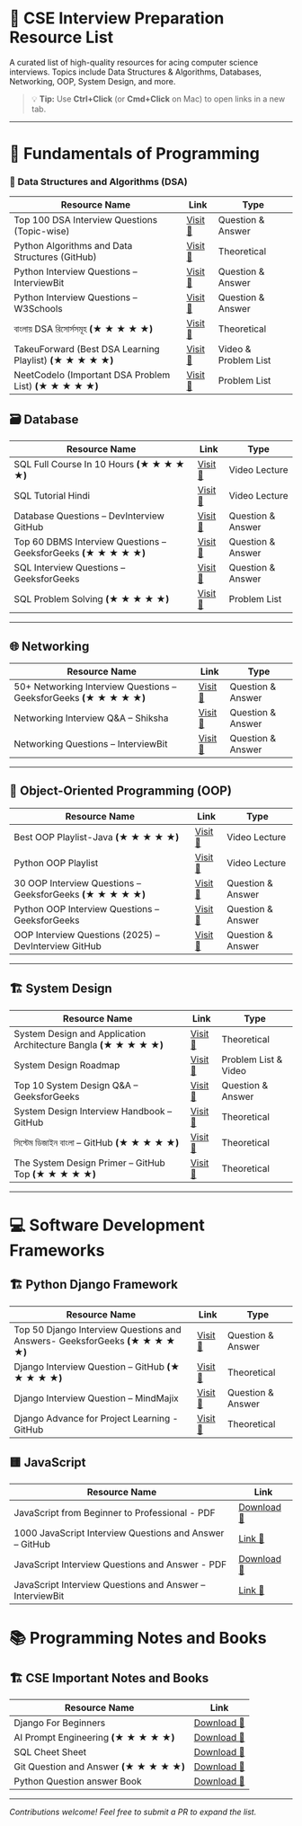 # 📘 CSE Interview Preparation Resource List

A curated list of high-quality resources for acing computer science interviews. Topics include Data Structures & Algorithms, Databases, Networking, OOP, System Design, and more.

> 💡 **Tip:** Use **Ctrl+Click** (or **Cmd+Click** on Mac) to open links in a new tab.

---

# 📌 Fundamentals of Programming

### 🔢 Data Structures and Algorithms (DSA)


| **Resource Name**                                  | **Link**                                                                                   |     **Type**           |
|----------------------------------------------------|--------------------------------------------------------------------------------------------|-------------------------|
| Top 100 DSA Interview Questions (Topic-wise)       | [Visit 🔗](https://www.geeksforgeeks.org/dsa/top-100-data-structure-and-algorithms-dsa-interview-questions-topic-wise/) | Question & Answer  |
| Python Algorithms and Data Structures (GitHub)     | [Visit 🔗](https://github.com/david-legend/python-algorithms)                              |Theoretical |
| Python Interview Questions – InterviewBit          | [Visit 🔗](https://www.interviewbit.com/python-interview-questions/)                       |  Question & Answer    |
| Python Interview Questions – W3Schools             | [Visit 🔗](https://www.w3schools.com/python/python_interview_questions.asp)                |  Question & Answer  |
|বাংলায় DSA রিসোর্সসমূহ  **(★ ★ ★ ★ ★)**             | [Visit 🔗](https://github.com/me-shaon/bangla-programming-resources)                |Theoretical |
| TakeuForward (Best DSA Learning Playlist)  **(★ ★ ★ ★ ★)**         | [Visit 🔗](https://takeuforward.org/strivers-a2z-dsa-course/strivers-a2z-dsa-course-sheet-2/) | Video & Problem List |
| NeetCodeIo (Important DSA Problem List)   **(★ ★ ★ ★ ★)**         | [Visit 🔗](https://neetcode.io/practice)                |   Problem List |





## 🗃️ Database


| **Resource Name**                                  | **Link**                                                                                   |     **Type**           |
|----------------------------------------------------|--------------------------------------------------------------------------------------------|-------------------------|
| SQL Full Course In 10 Hours       **(★ ★ ★ ★ ★)**      | [Visit 🔗](https://youtube.com/playlist?list=PL9ooVrP1hQOG6DQnOD6ujdCEchaqADfCU&si=cvtispco6juD7mkg) |Video Lecture |
| SQL Tutorial Hindi          | [Visit 🔗](https://youtube.com/playlist?list=PLdOKnrf8EcP17p05q13WXbHO5Z_JfXNpw&si=9pVhFHzQe-P23Gx3)               | Video Lecture |
| Database Questions – DevInterview GitHub           | [Visit 🔗](https://github.com/Devinterview-io/databases-interview-questions)               |Question & Answer |
| Top 60 DBMS Interview Questions – GeeksforGeeks  **(★ ★ ★ ★ ★)**     | [Visit 🔗](https://www.geeksforgeeks.org/dbms/commonly-asked-dbms-interview-questions/)    |Question & Answer|
| SQL Interview Questions – GeeksforGeeks            | [Visit 🔗](https://www.geeksforgeeks.org/sql/sql-interview-questions/)                     |Question & Answer|
| SQL Problem Solving       **(★ ★ ★ ★ ★)**     | [Visit 🔗](https://youtu.be/nYmoQ4r0DVw?si=YFlfqj1W4iRUR-ZG)               | Problem List |


---

## 🌐 Networking


| **Resource Name**                                  | **Link**                                                                                   |    **Type**           |
|----------------------------------------------------|--------------------------------------------------------------------------------------------|-------------------------|
| 50+ Networking Interview Questions – GeeksforGeeks  **(★ ★ ★ ★ ★)**  | [Visit 🔗](https://www.geeksforgeeks.org/blogs/networking-interview-questions/) |Question & Answer |
| Networking Interview Q&A – Shiksha                 | [Visit 🔗](https://www.shiksha.com/online-courses/articles/networking-interview-questions-answers/) |Question & Answer |
| Networking Questions – InterviewBit                | [Visit 🔗](https://www.interviewbit.com/networking-interview-questions/)                   |Question & Answer |

---

## 🧱 Object-Oriented Programming (OOP)


| **Resource Name**                                  | **Link**                                                                                   |    **Type**           |
|----------------------------------------------------|--------------------------------------------------------------------------------------------|-------------------------|
| Best OOP Playlist-Java   **(★ ★ ★ ★ ★)**      | [Visit 🔗](https://youtube.com/playlist?list=PLsyeobzWxl7oa1WO9n4cP3OY9nOtUcZIg&si=UKpUsG9U7EVRJuCN)|Video Lecture |
| Python OOP Playlist       | [Visit 🔗](https://youtube.com/playlist?list=PLI4OVrCFuY56E57FdYzFNSWcEDS-ZKK26&si=W9k-MgMhj9Qkg0Xq)         | Video Lecture |
| 30 OOP Interview Questions – GeeksforGeeks   **(★ ★ ★ ★ ★)**        | [Visit 🔗](https://www.geeksforgeeks.org/interview-prep/oops-interview-questions/)         |Question & Answer |
| Python OOP Interview Questions – GeeksforGeeks     | [Visit 🔗](https://www.geeksforgeeks.org/python/python-oops-interview-question/)           |Question & Answer |
| OOP Interview Questions (2025) – DevInterview GitHub | [Visit 🔗](https://github.com/Devinterview-io/oop-interview-questions)                    |Question & Answer |


---

## 🏗️ System Design


| **Resource Name**                                  | **Link**                                                                                   |   **Type**           |
|----------------------------------------------------|--------------------------------------------------------------------------------------------|-------------------------|
| System Design and Application Architecture Bangla  **(★ ★ ★ ★ ★)**                    | [Visit 🔗](https://youtube.com/playlist?list=PL_XxuZqN0xVAiu5oODf-SmeXG2Y_RG2pz&si=RvIEOxZNgyTJbXfJ)                  | Theoretical |
| System Design Roadmap                      | [Visit 🔗](https://takeuforward.org/system-design/complete-system-design-roadmap-with-videos-for-sdes)|Problem List & Video |
| Top 10 System Design Q&A – GeeksforGeeks           | [Visit 🔗](https://www.geeksforgeeks.org/system-design/top-10-system-design-interview-questions-and-answers/) |Question & Answer|
| System Design Interview Handbook – GitHub          | [Visit 🔗](https://github.com/checkcheckzz/system-design-interview)                        |Theoretical |
| সিস্টেম ডিজাইন বাংলা – GitHub      **(★ ★ ★ ★ ★)**                  | [Visit 🔗](https://github.com/lahin31/system-design-bangla)  |Theoretical |
| The System Design Primer – GitHub Top  **(★ ★ ★ ★ ★)**                      | [Visit 🔗](https://github.com/donnemartin/system-design-primer) |Theoretical |


---

# 💻 Software Development Frameworks

## 🏗️ Python Django Framework

| **Resource Name**                                  | **Link**                                                                                   |    **Type**           |
|----------------------------------------------------|--------------------------------------------------------------------------------------------|-------------------------|
| Top 50 Django Interview Questions and Answers- GeeksforGeeks   **(★ ★ ★ ★ ★)**         | [Visit 🔗](https://www.geeksforgeeks.org/python/django-interview-questions/) |Question & Answer|
| Django Interview Question – GitHub   **(★ ★ ★ ★ ★)**         | [Visit 🔗](https://github.com/Devinterview-io/django-interview-questions)                        |Theoretical |
| Django Interview Question – MindMajix                      | [Visit 🔗](https://mindmajix.com/django-interview-questions)  |Question & Answer|
| Django Advance for Project Learning - GitHub                   | [Visit 🔗](https://github.com/wsvincent/awesome-django?tab=readme-ov-file#apis)  |Theoretical |


## 🟨 JavaScript

| **Resource Name**                                        | **Link**                                                                     |
| -------------------------------------------------------- | ---------------------------------------------------------------------------- |
| JavaScript from Beginner to Professional - PDF           | [Download 🔗](/Book/JavaScript/javascript-from-beginner-to-professional.pdf) |
| 1000 JavaScript Interview Questions and Answer – GitHub  | [Link 🔗](https://github.com/sudheerj/javascript-interview-questions)        |
| JavaScript Interview Questions and Answer - PDF          | [Download 🔗](/Book/JavaScript/jaavascript-interview-1.pdf)                  |
| JavaScript Interview Questions and Answer – InterviewBit | [Link 🔗](https://www.interviewbit.com/javascript-interview-questions/)      |


# 📚 Programming Notes and Books

## 🏗️ CSE Important Notes and Books


| **Resource Name**                                  | **Link**                                                                                   |
|----------------------------------------------------|--------------------------------------------------------------------------------------------|
| Django For Beginners           | [Download 🔗](https://github.com/RlM100always/CSE-Interview-Preparation/blob/main/Book/Django-for-beginners.pdf) |
| AI Prompt Engineering    **(★ ★ ★ ★ ★)**         | [Download 🔗](https://github.com/RlM100always/CSE-Interview-Preparation/blob/main/Book/AI_PRIMPT_ENGINEERING.pdf) |
| SQL Cheet Sheet          | [Download 🔗](https://github.com/RlM100always/CSE-Interview-Preparation/blob/main/Book/Complete%20SQL%20Tutorial%20In%20Hindi%20By%20Rishabh%20Mishra%20(Basic%20to%20Advance).pdf) |
| Git Question and Answer     **(★ ★ ★ ★ ★)**        | [Download 🔗](https://github.com/RlM100always/CSE-Interview-Preparation/blob/main/Book/Git%20Q%26A.pdf) |
| Python Question answer Book          | [Download 🔗](https://github.com/RlM100always/CSE-Interview-Preparation/blob/main/Book/Pythonquestion.pdf) |


---

_Contributions welcome! Feel free to submit a PR to expand the list._
